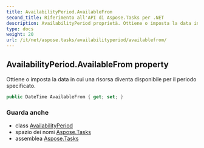 ```yaml
---
title: AvailabilityPeriod.AvailableFrom
second_title: Riferimento all'API di Aspose.Tasks per .NET
description: AvailabilityPeriod proprietà. Ottiene o imposta la data in cui una risorsa diventa disponibile per il periodo specificato.
type: docs
weight: 20
url: /it/net/aspose.tasks/availabilityperiod/availablefrom/
---
```

## AvailabilityPeriod.AvailableFrom property

Ottiene o imposta la data in cui una risorsa diventa disponibile per il periodo specificato.

```csharp
public DateTime AvailableFrom { get; set; }
```

### Guarda anche

* class [AvailabilityPeriod](../)
* spazio dei nomi [Aspose.Tasks](../../availabilityperiod/)
* assemblea [Aspose.Tasks](../../../)


